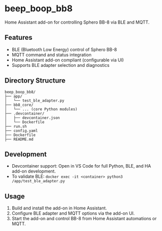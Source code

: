 # beep_boop_bb8

Home Assistant add-on for controlling Sphero BB-8 via BLE and MQTT.

## Features

- BLE (Bluetooth Low Energy) control of Sphero BB-8
- MQTT command and status integration
- Home Assistant add-on compliant (configurable via UI)
- Supports BLE adapter selection and diagnostics

## Directory Structure

```text
beep_boop_bb8/
├── app/
│   └── test_ble_adapter.py
├── bb8_core/
│   └── ... (core Python modules)
├── .devcontainer/
│   ├── devcontainer.json
│   └── Dockerfile
├── run.sh
├── config.yaml
├── Dockerfile
├── README.md
```

## Development

- Devcontainer support: Open in VS Code for full Python, BLE, and HA add-on development.
- To validate BLE: `docker exec -it <container> python3 /app/test_ble_adapter.py`

## Usage

1. Build and install the add-on in Home Assistant.
2. Configure BLE adapter and MQTT options via the add-on UI.
3. Start the add-on and control BB-8 from Home Assistant automations or MQTT.
